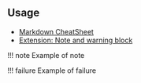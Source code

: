 ## Usage

* [Markdown CheatSheet](https://github.com/adam-p/markdown-here/wiki/Markdown-Cheatsheet)
* [Extension: Note and warning block](https://squidfunk.github.io/mkdocs-material/extensions/admonition/)

!!! note
    Example of note

!!! failure
    Example of failure

